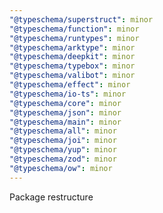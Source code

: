 ```yaml
---
"@typeschema/superstruct": minor
"@typeschema/function": minor
"@typeschema/runtypes": minor
"@typeschema/arktype": minor
"@typeschema/deepkit": minor
"@typeschema/typebox": minor
"@typeschema/valibot": minor
"@typeschema/effect": minor
"@typeschema/io-ts": minor
"@typeschema/core": minor
"@typeschema/json": minor
"@typeschema/main": minor
"@typeschema/all": minor
"@typeschema/joi": minor
"@typeschema/yup": minor
"@typeschema/zod": minor
"@typeschema/ow": minor
---
```


Package restructure
